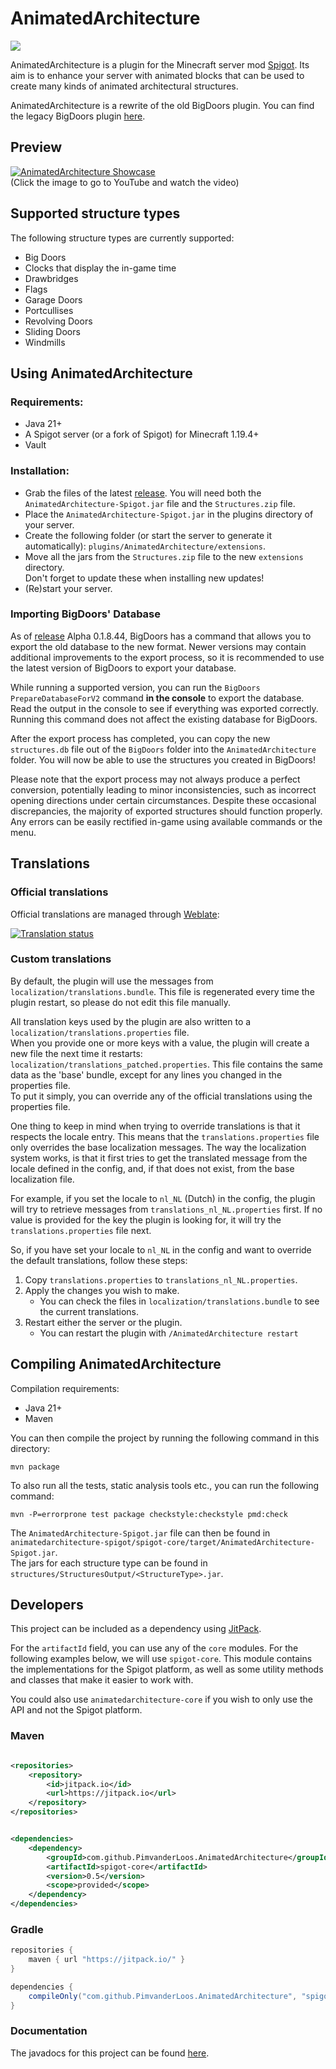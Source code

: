 # AnimatedArchitecture

[![](https://jitpack.io/v/PimvanderLoos/AnimatedArchitecture.svg)](https://jitpack.io/#PimvanderLoos/AnimatedArchitecture)

AnimatedArchitecture is a plugin for the Minecraft server mod [Spigot](https://spigotmc.org). Its aim is to enhance your
server with animated blocks that can be used to create many kinds of animated architectural structures.

AnimatedArchitecture is a rewrite of the old BigDoors plugin. You can find the legacy BigDoors plugin
[here](https://github.com/PimvanderLoos/BigDoors/).

## Preview

[![AnimatedArchitecture Showcase](https://img.youtube.com/vi/45TwFLBv8yY/0.jpg)](https://www.youtube.com/watch?v=45TwFLBv8yY)<br>
(Click the image to go to YouTube and watch the video)

## Supported structure types
The following structure types are currently supported:
- Big Doors
- Clocks that display the in-game time
- Drawbridges
- Flags
- Garage Doors
- Portcullises
- Revolving Doors
- Sliding Doors
- Windmills

## Using AnimatedArchitecture

### Requirements:

* Java 21+
* A Spigot server (or a fork of Spigot) for Minecraft 1.19.4+
* Vault

### Installation:

* Grab the files of the latest [release](https://github.com/PimvanderLoos/AnimatedArchitecture/releases). You will need
  both the `AnimatedArchitecture-Spigot.jar` file and the `Structures.zip` file.
* Place the `AnimatedArchitecture-Spigot.jar` in the plugins directory of your server.
* Create the following folder (or start the server to generate it automatically): `plugins/AnimatedArchitecture/extensions`.
* Move all the jars from the `Structures.zip` file to the new `extensions` directory.<br>
  Don't forget to update these when installing new updates!
* (Re)start your server.

### Importing BigDoors' Database

As of [release](https://github.com/PimvanderLoos/BigDoors/releases) Alpha 0.1.8.44, BigDoors has a command that allows
you to export the old database to the new format. Newer versions may contain additional improvements to the export
process, so it is recommended to use the latest version of BigDoors to export your database.

While running a supported version, you can run the `BigDoors PrepareDatabaseForV2` command <b>in
the console</b> to export the database. Read the output in the console to see if everything was exported correctly.
Running this command does not affect the existing database for BigDoors.

After the export process has completed, you can copy the new `structures.db` file out of the `BigDoors` folder into
the `AnimatedArchitecture` folder. You will now be able to use the structures you created in BigDoors!

Please note that the export process may not always produce a perfect conversion, potentially leading to minor
inconsistencies, such as incorrect opening directions under certain circumstances. Despite these occasional
discrepancies, the majority of exported structures should function properly. Any errors can be easily rectified in-game
using available commands or the menu.

## Translations

### Official translations

Official translations are managed through [Weblate](https://hosted.weblate.org/projects/AnimatedArchitecture/):

<a href="https://hosted.weblate.org/engage/AnimatedArchitecture/">
<img src="https://hosted.weblate.org/widgets/AnimatedArchitecture/-/multi-auto.svg" alt="Translation status" />
</a>

### Custom translations

By default, the plugin will use the messages from `localization/translations.bundle`.
This file is regenerated every time the plugin restart, so please do not edit this file manually.

All translation keys used by the plugin are also written to a `localization/translations.properties` file.</br>
When you provide one or more keys with a value, the plugin will create a new file the next time it restarts:
`localization/translations_patched.properties`. This file contains the same data as the 'base' bundle, except for any
lines you changed in the properties file.</br>
To put it simply, you can override any of the official translations using the properties file.

One thing to keep in mind when trying to override translations is that it respects the locale entry.
This means that the `translations.properties` file only overrides the base localization messages.
The way the localization system works, is that it first tries to get the translated message from the locale defined in
the config, and, if that does not exist, from the base localization file.

For example, if you set the locale to `nl_NL` (Dutch) in the config, the plugin will try to retrieve messages from
`translations_nl_NL.properties` first. If no value is provided for the key the plugin is looking for, it will try the
`translations.properties` file next.

So, if you have set your locale to `nl_NL` in the config and want to override the default translations,
follow these steps:

1) Copy `translations.properties` to `translations_nl_NL.properties`.
2) Apply the changes you wish to make.
    * You can check the files in `localization/translations.bundle` to see the current translations.
3) Restart either the server or the plugin.
    * You can restart the plugin with `/AnimatedArchitecture restart`

## Compiling AnimatedArchitecture

Compilation requirements:

* Java 21+
* Maven

You can then compile the project by running the following command in this directory:

```mvn package```

To also run all the tests, static analysis tools etc., you can run the following command:

```mvn -P=errorprone test package checkstyle:checkstyle pmd:check```

The `AnimatedArchitecture-Spigot.jar` file can then be found
in `animatedarchitecture-spigot/spigot-core/target/AnimatedArchitecture-Spigot.jar`.</br>
The jars for each structure type can be found in `structures/StructuresOutput/<StructureType>.jar`.

## Developers

This project can be included as a dependency using [JitPack](https://jitpack.io/#PimvanderLoos/AnimatedArchitecture).

For the `artifactId` field, you can use any of the `core` modules. For the following examples below, we will
use `spigot-core`. This module contains the implementations for the Spigot platform, as well as some utility methods and
classes that make it easier to work with.

You could also use `animatedarchitecture-core` if you wish to only use the API and not the Spigot platform.

### Maven

```xml

<repositories>
    <repository>
        <id>jitpack.io</id>
        <url>https://jitpack.io</url>
    </repository>
</repositories>
```

```xml

<dependencies>
    <dependency>
        <groupId>com.github.PimvanderLoos.AnimatedArchitecture</groupId>
        <artifactId>spigot-core</artifactId>
        <version>0.5</version>
        <scope>provided</scope>
    </dependency>
</dependencies>
```

### Gradle

```gradle
repositories {
    maven { url "https://jitpack.io/" }
}

dependencies {
    compileOnly("com.github.PimvanderLoos.AnimatedArchitecture", "spigot-core", "0.5")
}
```

### Documentation

The javadocs for this project can be found [here](https://pimvanderloos.github.io/AnimatedArchitecture/javadoc/).
